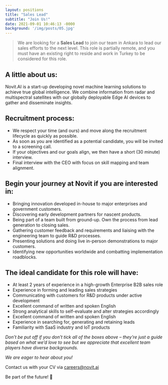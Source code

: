 ```yaml
---
layout: positions
title: "Sales Lead"
subtitle: "Join Us!"
date: 2021-09-01 10:46:13 -0000
background: '/img/posts/05.jpg'
---
```



> We are looking for a **Sales Lead** to join our team in Ankara to lead our sales efforts to the next level. This role is partially remote, and you must have an existing right to reside and work in Turkey to be considered for this role.

## A little about us:
Novit.AI is a start-up developing novel machine learning solutions to achieve true global intelligence. We combine information from radar and multispectral satellites with our globally deployable Edge AI devices to gather and disseminate insights.

## Recruitment process:
* We respect your time (and ours) and move along the recruitment lifecycle as quickly as possible.
* As soon as you are identified as a potential candidate, you will be invited to a screening call.
* If your objectives and our goals align, we then have a short (30 minute) interview.
* Final interview with the CEO with focus on skill mapping and team alignment.

## Begin your journey at Novit if you are interested in:
* Bringing innovation developed in-house to major enterprises and government customers.
* Discovering early development partners for nascent products.
* Being part of a team built from ground-up. Own the process from lead generation to closing sales.
* Gathering customer feedback and requirements and liaising with the engineering team to guide R&D processes.
* Presenting solutions and doing live in-person demonstrations to major customers.
* Identifying new opportunities worldwide and combatting implementation roadblocks.

## The ideal candidate for this role will have:
* At least 2 years of experience in a high-growth Enterprise B2B sales role
* Experience in forming and leading sales strategies
* Communicating with customers for R&D products under active development
* Excellent command of written and spoken English
* Strong analytical skills to self-evaluate and alter strategies accordingly
* Excellent command of written and spoken English
* Experience in searching for, generating and retaining leads
* Familiarity with SaaS industry and IoT products

*Don’t be put off if you don’t tick all of the boxes above – they’re just a guide based on what we’d love to see but we appreciate that excellent team players have diverse backgrounds.*

*We are eager to hear about you!*

Contact us with your CV via careers@novit.ai

Be part of the future! 🚀
